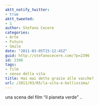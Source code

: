 ```yaml
---
aktt_notify_twitter:
- true
aktt_tweeted:
- 1
author: Stefano Cecere
categories:
- Arte
- Futuro
- Smile
date: "2011-03-05T15:12:45Z"
guid: http://stefanocecere.com/?p=2396
id: 2396
tags:
- film
- senso della vita
title: Hai mai detto grazie alle vacche?
url: /2011/03/05/la-vita-e-bellissima/
---
```


una scena del film &#8220;il pianeta verde&#8221; ..